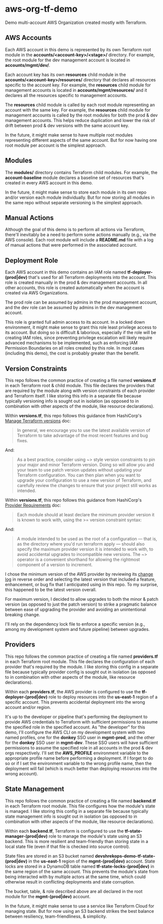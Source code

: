 # aws-org-tf-demo

Demo multi-account AWS Organization created mostly with Terraform.

## AWS Accounts

Each AWS account in this demo is represented by its own Terraform root module in the **accounts/\<account-key>/\<stage>/** directory. For example, the root module for the dev management account is located in **accounts/mgmt/dev/**.

Each account key has its own **resources** child module in the **accounts/\<account-key>/resources/** directory that declares all resources specific to the account key. For example, the **resources** child module for management accounts is located in **accounts/mgmt/resources/** and it declares all the resources specific to management accounts.

The **resources** child module is called by each root module representing an account with the same key. For example, the **resources** child module for management accounts is called by the root modules for both the prod & dev management accounts. This helps reduce duplication and lower the risk of drift between prod & dev versions with the same account key.

In the future, it might make sense to have multiple root modules representing different aspects of the same account. But for now having one root module per account is the simplest approach.

## Modules

The **modules/** directory contains Terraform child modules. For example, the **account-baseline** module declares a baseline set of resources that's created in every AWS account in this demo.

In the future, it might make sense to store each module in its own repo and/or version each module individually. But for now storing all modules in the same repo without separate versioning is the simplest approach.

## Manual Actions

Although the goal of this demo is to perform all actions via Terraform, there'll inevitably be a need to perform some actions manually (e.g., via the AWS console). Each root module will include a **README.md** file with a log of manual actions that were performed in the associated account.

## Deployment Role

Each AWS account in this demo contains an IAM role named **tf-deployer-(prod|dev)** that's used for all Terraform deployments into the account. This role is created manually in the prod & dev management accounts. In all other accounts, this role is created automatically when the account is created via AWS Organizations.

The prod role can be assumed by admins in the prod management account, and the dev role can be assumed by admins in the dev management account.

This role is granted full admin access to its account. In a locked down environment, it might make sense to grant this role least privilege access to its account. But doing so is difficult & laborious, especially if the role will be creating IAM roles, since preventing privilege escalation will likely require advanced mechanisms to be implemented, such as enforcing IAM Permission Boundaries on all roles created by this role. In most cases (including this demo), the cost is probably greater than the benefit.

## Version Constraints

This repo follows the common practice of creating a file named **versions.tf** in each Terraform root & child module. This file declares the providers that are required by the module along with version constraints of each provider and Terraform itself. I like storing this info in a separate file because typically versioning info is sought out in isolation (as opposed to in combination with other aspects of the module, like resource declarations).

Within **versions.tf**, this repo follows this guidance from HashiCorp's [Manage Terraform versions](https://developer.hashicorp.com/terraform/tutorials/configuration-language/versions) doc:

> In general, we encourage you to use the latest available version of Terraform to take advantage of the most recent features and bug fixes.

And:

> As a best practice, consider using ~> style version constraints to pin your major and minor Terraform version. Doing so will allow you and your team to use patch version updates without updating your Terraform configuration. You can then plan when you want to upgrade your configuration to use a new version of Terraform, and carefully review the changes to ensure that your project still works as intended.

Within **versions.tf**, this repo follows this guidance from HashiCorp's [Provider Requirements](https://developer.hashicorp.com/terraform/language/providers/requirements#version-constraints) doc:

> Each module should at least declare the minimum provider version it is known to work with, using the >= version constraint syntax:

And:

> A module intended to be used as the root of a configuration — that is, as the directory where you'd run terraform apply — should also specify the maximum provider version it is intended to work with, to avoid accidental upgrades to incompatible new versions. The ~> operator is a convenient shorthand for allowing the rightmost component of a version to increment.

I chose the minimum version of the AWS provider by reviewing its [change log](https://github.com/hashicorp/terraform-provider-aws/blob/main/CHANGELOG.md) in reverse order and selecting the latest version that included a feature, enhancement, or bug fix that I anticipated using in this repo. To my surprise, this happened to be the latest version overall.

For maximum version, I decided to allow upgrades to both the minor & patch version (as opposed to just the patch version) to strike a pragmatic balance between ease of upgrading the provider and avoiding an unintentional breaking change.

I'll rely on the dependency lock file to enforce a specific version (e.g., among my development system and future pipeline) between upgrades.

## Providers

This repo follows the common practice of creating a file named **providers.tf** in each Terraform root module. This file declares the configuration of each provider that's required by the module. I like storing this config in a separate file because typically provider config is sought out in isolation (as opposed to in combination with other aspects of the module, like resource declarations).

Within each **providers.tf**, the AWS provider is configured to use the **tf-deployer-(prod|dev)** role to deploy resources into the **us-east-1** region of a specific account. This prevents accidental deployment into the wrong account and/or region.

It's up to the developer or pipeline that's performing the deployment to provide AWS credentials to Terraform with sufficient permissions to assume the specified role in the specified account. As "the developer" for this demo, I'll configure the AWS CLI on my development system with two named profiles, one for the **donkey** SSO user in **mgmt-prod**, and the other for the **donkey** SSO user in **mgmt-dev**. These SSO users will have sufficient permissions to assume the specified role in all accounts in the prod & dev orgs respectively. I'll set the **AWS_PROFILE** environment variable to the appropriate profile name before performing a deployment. If I forget to do so or if I set the environment variable to the wrong profile name, then the deployment will fail (which is much better than deploying resources into the wrong account).

## State Management

This repo follows the common practice of creating a file named **backend.tf** in each Terraform root module. This file configures how the module's state is managed. I like storing this config in a separate file because typically state management info is sought out in isolation (as opposed to in combination with other aspects of the module, like resource declarations).

Within each **backend.tf**, Terraform is configured to use the **tf-state-manager-(prod|dev)** role to manage the module's state using an S3 backend. This is more resilient and team-friendly than storing state in a local state file (even if that file is checked into source control).

State files are stored in an S3 bucket named **devshrekops-demo-tf-state-(prod|dev)** in the **us-east-1** region of the **mgmt-(prod|dev)** account. State locks are stored in a DynamoDB table named **tf-state-locks-(prod|dev)** in the same region of the same account. This prevents the module's state from being interacted with by multiple actors at the same time, which could otherwise result in conflicting deployments and state corruption.

The bucket, table, & role described above are all declared in the root module for the **mgmt-(prod|dev)** account.

In the future, it might make sense to use a service like Terraform Cloud for managing state. But for now using an S3 backend strikes the best balance between resiliency, team-friendliness, & simplicity.
